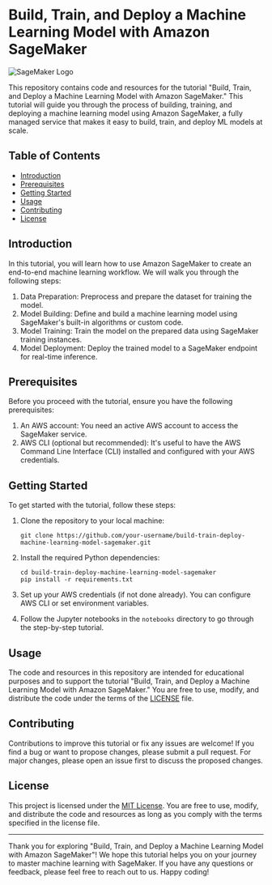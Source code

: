 # Build, Train, and Deploy a Machine Learning Model with Amazon SageMaker

![SageMaker Logo]([https://aws.amazon.com/sagemaker/](https://venturebeat.com/wp-content/uploads/2021/02/SageMaker.jpg?fit=750%2C385&strip=all))

This repository contains code and resources for the tutorial "Build, Train, and Deploy a Machine Learning Model with Amazon SageMaker." This tutorial will guide you through the process of building, training, and deploying a machine learning model using Amazon SageMaker, a fully managed service that makes it easy to build, train, and deploy ML models at scale.

## Table of Contents

- [Introduction](#introduction)
- [Prerequisites](#prerequisites)
- [Getting Started](#getting-started)
- [Usage](#usage)
- [Contributing](#contributing)
- [License](#license)

## Introduction

In this tutorial, you will learn how to use Amazon SageMaker to create an end-to-end machine learning workflow. We will walk you through the following steps:

1. Data Preparation: Preprocess and prepare the dataset for training the model.
2. Model Building: Define and build a machine learning model using SageMaker's built-in algorithms or custom code.
3. Model Training: Train the model on the prepared data using SageMaker training instances.
4. Model Deployment: Deploy the trained model to a SageMaker endpoint for real-time inference.

## Prerequisites

Before you proceed with the tutorial, ensure you have the following prerequisites:

1. An AWS account: You need an active AWS account to access the SageMaker service.
2. AWS CLI (optional but recommended): It's useful to have the AWS Command Line Interface (CLI) installed and configured with your AWS credentials.

## Getting Started

To get started with the tutorial, follow these steps:

1. Clone the repository to your local machine:

   ```
   git clone https://github.com/your-username/build-train-deploy-machine-learning-model-sagemaker.git
   ```

2. Install the required Python dependencies:

   ```
   cd build-train-deploy-machine-learning-model-sagemaker
   pip install -r requirements.txt
   ```

3. Set up your AWS credentials (if not done already). You can configure AWS CLI or set environment variables.

4. Follow the Jupyter notebooks in the `notebooks` directory to go through the step-by-step tutorial.

## Usage

The code and resources in this repository are intended for educational purposes and to support the tutorial "Build, Train, and Deploy a Machine Learning Model with Amazon SageMaker." You are free to use, modify, and distribute the code under the terms of the [LICENSE](LICENSE) file.

## Contributing

Contributions to improve this tutorial or fix any issues are welcome! If you find a bug or want to propose changes, please submit a pull request. For major changes, please open an issue first to discuss the proposed changes.

## License

This project is licensed under the [MIT License](LICENSE). You are free to use, modify, and distribute the code and resources as long as you comply with the terms specified in the license file.

---

Thank you for exploring "Build, Train, and Deploy a Machine Learning Model with Amazon SageMaker"! We hope this tutorial helps you on your journey to master machine learning with SageMaker. If you have any questions or feedback, please feel free to reach out to us. Happy coding!
